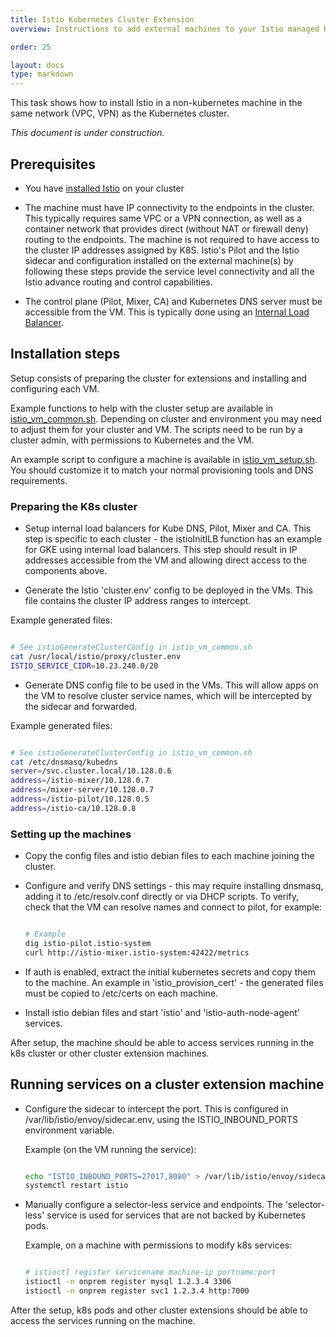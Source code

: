 ```yaml
---
title: Istio Kubernetes Cluster Extension
overview: Instructions to add external machines to your Istio managed Kubernetes cluster.

order: 25

layout: docs
type: markdown
---
```


This task shows how to install Istio in a non-kubernetes machine in the same network
(VPC, VPN) as the Kubernetes cluster.

_This document is under construction._

## Prerequisites

* You have [installed Istio](install-kubernetes.html) on your cluster

* The machine must have IP connectivity to the endpoints in the cluster. This
typically requires same VPC or a VPN connection, as well as a container network that
provides direct (without NAT or firewall deny) routing to the endpoints. The machine
is not required to have access to the cluster IP addresses assigned by K8S.
Istio's Pilot and the Istio sidecar and configuration installed on the external
machine(s) by following these steps provide the service level connectivity and
all the Istio advance routing and control capabilities.

* The control plane (Pilot, Mixer, CA) and Kubernetes DNS server must be accessible
from the VM. This is typically done using an [Internal Load
Balancer](https://kubernetes.io/docs/concepts/services-networking/service/#internal-load-balancer).

## Installation steps

Setup consists of preparing the cluster for extensions and installing and configuring each VM.

Example functions to help with the cluster setup are available in
[istio_vm_common.sh](https://raw.githubusercontent.com/istio/istio/master/install/tools/istio_vm_common.sh).
Depending on cluster and environment you may need to adjust them for your cluster and VM.
The scripts need to be run by a cluster admin, with permissions to Kubernetes and the VM.

An example script to configure a machine is available in [istio_vm_setup.sh](https://raw.githubusercontent.com/istio/istio/master/install/tools/istio_vm_setup.sh).
You should customize it to match your normal provisioning tools and DNS requirements.

### Preparing the K8s cluster

* Setup internal load balancers for Kube DNS, Pilot, Mixer and CA. This step is specific to
each cluster - the istioInitILB function has an example for GKE using internal load balancers.
This step should result in IP addresses accessible from the VM and allowing direct access
to the components above.

* Generate the Istio 'cluster.env' config to be deployed in the VMs. This file contains
the cluster IP address ranges to intercept.

Example generated files:

   ```bash

   # See istioGenerateClusterConfig in istio_vm_common.sh
   cat /usr/local/istio/proxy/cluster.env
   ISTIO_SERVICE_CIDR=10.23.240.0/20

  ```
* Generate DNS config file to be used in the VMs. This will allow apps on the VM to resolve
cluster service names, which will be intercepted by the sidecar and forwarded.

Example generated files:
   ```bash

   # See istioGenerateClusterConfig in istio_vm_common.sh
   cat /etc/dnsmasq/kubedns
   server=/svc.cluster.local/10.128.0.6
   address=/istio-mixer/10.128.0.7
   address=/mixer-server/10.128.0.7
   address=/istio-pilot/10.128.0.5
   address=/istio-ca/10.128.0.8

  ```

### Setting up the machines

* Copy the config files and istio debian files to each machine joining the cluster.

* Configure and verify DNS settings - this may require installing dnsmasq, adding it to
/etc/resolv.conf directly or via DHCP scripts.  To verify, check that the VM can resolve
names and connect to pilot, for example:

    ```bash

    # Example
    dig istio-pilot.istio-system
    curl http://istio-mixer.istio-system:42422/metrics
    ```

* If auth is enabled, extract the initial kubernetes secrets and copy them to the machine.
An example in 'istio_provision_cert' - the generated files must be copied to /etc/certs on
each machine.

* Install istio debian files and start 'istio' and 'istio-auth-node-agent' services.


After setup, the machine should be able to access services running in the k8s cluster
or other cluster extension machines.


## Running services on a cluster extension machine

* Configure the sidecar to intercept the port. This is configured in /var/lib/istio/envoy/sidecar.env,
using the ISTIO_INBOUND_PORTS environment variable.

  Example (on the VM running the service):

   ```bash

   echo "ISTIO_INBOUND_PORTS=27017,8080" > /var/lib/istio/envoy/sidecar.env
   systemctl restart istio
   ```

* Manually configure a selector-less service and endpoints. The 'selector-less' service is used for
services that are not backed by Kubernetes pods.

   Example, on a machine with permissions to modify k8s services:
   ```bash

   # istioctl register servicename machine-ip portname:port
   istioctl -n onprem register mysql 1.2.3.4 3306
   istioctl -n onprem register svc1 1.2.3.4 http:7000
   ```

After the setup, k8s pods and other cluster extensions should be able to access the
services running on the machine.
